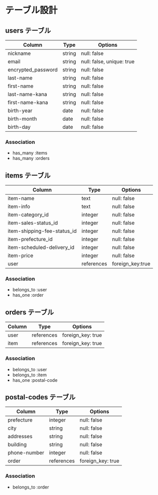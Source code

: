 # テーブル設計

## users テーブル

| Column             | Type   | Options     |
| ------------------ | ------ | ----------- |
| nickname           | string | null: false |
| email              | string | null: false, unique: true |
| encrypted_password | string | null: false |
| last-name          | string | null: false |
| first-name         | string | null: false |
| last-name-kana     | string | null: false |
| first-name-kana    | string | null: false |
| birth-year         | date   | null: false |
| birth-month        | date   | null: false |
| birth-day          | date   | null: false |

### Association

- has_many :items
- has_many :orders


## items テーブル
 
| Column                      | Type       | Options     |
| ------------------          | ------     | ----------- |
| item-name                   | text       | null: false |
| item-info                   | text       | null: false |
| item-category_id            | integer    | null: false |
| item-sales-status_id        | integer    | null: false |
| item-shipping-fee-status_id | integer    | null: false |
| item-prefecture_id          | integer    | null: false |
| item-scheduled-delivery_id  | integer    | null: false |
| item-price                  | integer    | null: false |
| user                     | references |foreign_key:true|    

### Association

- belongs_to :user
- has_one :order


## orders テーブル

| Column         | Type       | Options           |
| ------         | ---------- | -----------       |
| user           | references | foreign_key: true |
| item           | references | foreign_key: true |

### Association

- belongs_to :user
- belongs_to :item
- has_one :postal-code


## postal-codes テーブル

| Column                | Type        | Options     |
| ------------------    | ------      | ----------- |
| prefecture            | integer     | null: false |
| city                  | string      | null: false |
| addresses             | string      | null: false |
| building              | string      | null: false |
| phone-number          | integer     | null: false |
| order           | references  | foreign_key: true |

### Association

- belongs_to :order
